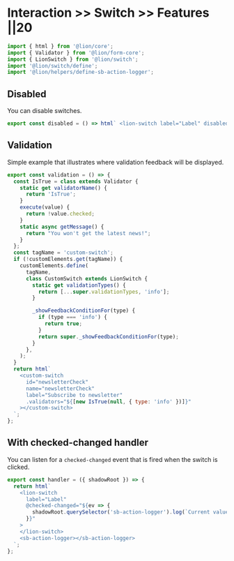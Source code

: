 # Interaction >> Switch >> Features ||20

```js script
import { html } from '@lion/core';
import { Validator } from '@lion/form-core';
import { LionSwitch } from '@lion/switch';
import '@lion/switch/define';
import '@lion/helpers/define-sb-action-logger';
```

## Disabled

You can disable switches.

```js preview-story
export const disabled = () => html` <lion-switch label="Label" disabled></lion-switch> `;
```

## Validation

Simple example that illustrates where validation feedback will be displayed.

```js preview-story
export const validation = () => {
  const IsTrue = class extends Validator {
    static get validatorName() {
      return 'IsTrue';
    }
    execute(value) {
      return !value.checked;
    }
    static async getMessage() {
      return "You won't get the latest news!";
    }
  };
  const tagName = 'custom-switch';
  if (!customElements.get(tagName)) {
    customElements.define(
      tagName,
      class CustomSwitch extends LionSwitch {
        static get validationTypes() {
          return [...super.validationTypes, 'info'];
        }

        _showFeedbackConditionFor(type) {
          if (type === 'info') {
            return true;
          }
          return super._showFeedbackConditionFor(type);
        }
      },
    );
  }
  return html`
    <custom-switch
      id="newsletterCheck"
      name="newsletterCheck"
      label="Subscribe to newsletter"
      .validators="${[new IsTrue(null, { type: 'info' })]}"
    ></custom-switch>
  `;
};
```

## With checked-changed handler

You can listen for a `checked-changed` event that is fired when the switch is clicked.

```js preview-story
export const handler = ({ shadowRoot }) => {
  return html`
    <lion-switch
      label="Label"
      @checked-changed="${ev => {
        shadowRoot.querySelector('sb-action-logger').log(`Current value: ${ev.target.checked}`);
      }}"
    >
    </lion-switch>
    <sb-action-logger></sb-action-logger>
  `;
};
```
